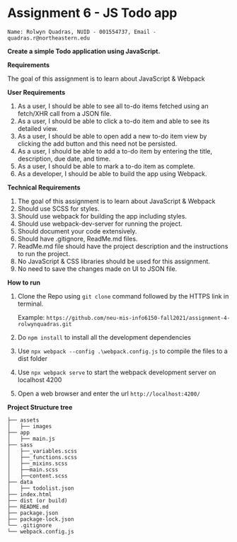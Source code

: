 # Assignment 6 - JS Todo app

```Name: Rolwyn Quadras, NUID - 001554737, Email - quadras.r@northeastern.edu```

**Create a simple Todo application using JavaScript.**

**Requirements**

The goal of this assignment is to learn about JavaScript & Webpack

**User Requirements**

1. As a user, I should be able to see all to-do items fetched using an fetch/XHR call from a JSON file.
2. As a user, I should be able to click a to-do item and able to see its detailed view.
3. As a user, I should be able to open add a new to-do item view by clicking the add button and this need not be persisted.
4. As a user, I should be able to add a to-do item by entering the title, description, due date, and time.
5. As a user, I should be able to mark a to-do item as complete.
6. As a developer, I should be able to build the app using Webpack.

**Technical Requirements**

1. The goal of this assignment is to learn about JavaScript & Webpack
2. Should use SCSS for styles.
3. Should use webpack for building the app including styles.
4. Should use webpack-dev-server for running the project.
5. Should document your code extensively.
6. Should have .gitignore, ReadMe.md files.
7. ReadMe.md file should have the project description and the instructions to run the project.
8. No JavaScript & CSS libraries should be used for this assignment.
9. No need to save the changes made on UI to JSON file.

**How to run**

1. Clone the Repo using ```git clone``` command followed by the HTTPS link in terminal.

    Example: ```https://github.com/neu-mis-info6150-fall2021/assignment-4-rolwynquadras.git```

2. Do ```npm install``` to install all the development dependencies
3. Use ```npx webpack --config .\webpack.config.js``` to compile the files to a dist folder
4. Use ```npx webpack serve``` to start the webpack development server on localhost 4200
5. Open a web browser and enter the url ```http://localhost:4200/```

**Project Structure tree**

```
├── assets
│   ├── images
├── app
│   ├── main.js
├── sass
│   ├──_variables.scss
│   ├──_functions.scss
│   ├──_mixins.scss
│   ├──main.scss
│   ├──content.scss
├── data
│   ├── todolist.json
├── index.html
├── dist (or build)
├── README.md
├── package.json
├── package-lock.json
└── .gitignore
└── webpack.config.js
```
